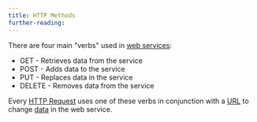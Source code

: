 ```yaml
---
title: HTTP Methods
further-reading:
---
```

There are four main "verbs" used in [web services](/web-services-or-web-apis):

* GET - Retrieves data from the service
* POST - Adds data to the service
* PUT - Replaces data in the service
* DELETE - Removes data from the service

Every [HTTP Request](/http-request) uses one of these verbs in conjunction with a [URL](/url) to change [data](/data) in the web service.
